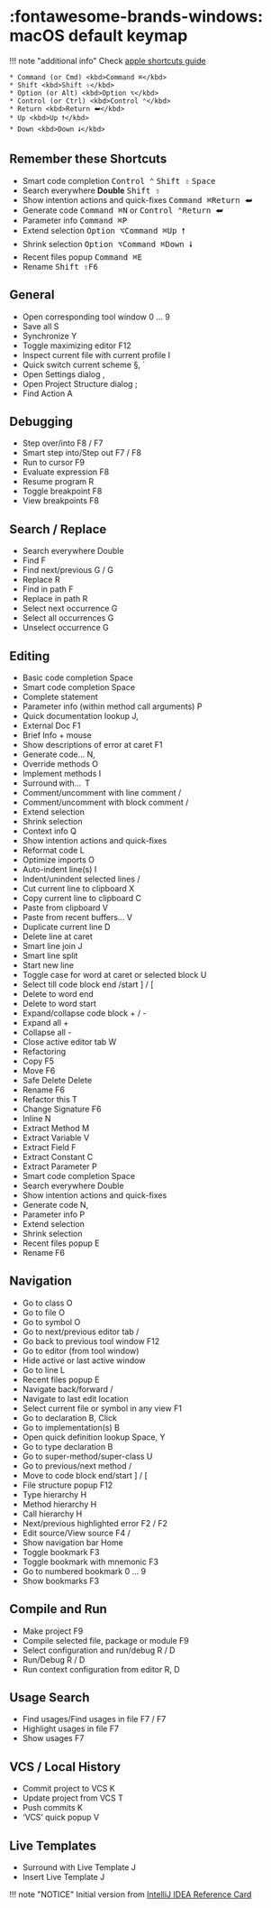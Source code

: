 # :fontawesome-brands-windows: macOS default keymap

!!! note "additional info"
    Check [apple shortcuts guide](https://support.apple.com/guide/mac-help/what-are-those-symbols-shown-in-menus-cpmh0011/mac)
    
    * Command (or Cmd) <kbd>Command ⌘</kbd>
    * Shift <kbd>Shift ⇧</kbd>
    * Option (or Alt) <kbd>Option ⌥</kbd>
    * Control (or Ctrl) <kbd>Control ⌃</kbd>
    * Return <kbd>Return ⮨</kbd>
    * Up <kbd>Up 🠕</kbd>
    * Down <kbd>Down 🠗</kbd>


## Remember these Shortcuts
* Smart code completion <kbd>Control ⌃</kbd> <kbd>Shift ⇧</kbd> <kbd>Space</kbd>
* Search everywhere **Double** <kbd>Shift ⇧</kbd>
* Show intention actions and quick-fixes <kbd>Command ⌘</kbd><kbd>Return ⮨</kbd>
* Generate code <kbd>Command ⌘</kbd><kbd>N</kbd> or <kbd>Control ⌃</kbd><kbd>Return ⮨</kbd>
* Parameter info <kbd>Command ⌘</kbd><kbd>P</kbd>
* Extend selection <kbd>Option ⌥</kbd><kbd>Command ⌘</kbd><kbd>Up 🠕</kbd>
* Shrink selection <kbd>Option ⌥</kbd><kbd>Command ⌘</kbd><kbd>Down 🠗</kbd>
* Recent files popup <kbd>Command ⌘</kbd><kbd>E</kbd>
* Rename <kbd>Shift ⇧</kbd><kbd>F6</kbd>

## General
* Open corresponding tool window 0 ... 9
* Save all S
* Synchronize Y
* Toggle maximizing editor F12
* Inspect current file with current profile I
* Quick switch current scheme §, `
* Open Settings dialog ,
* Open Project Structure dialog ;
* Find Action A

## Debugging
* Step over/into F8 / F7
* Smart step into/Step out F7 / F8
* Run to cursor F9
* Evaluate expression F8
* Resume program R
* Toggle breakpoint F8
* View breakpoints F8

## Search / Replace
* Search everywhere Double
* Find F
* Find next/previous G / G
* Replace R
* Find in path F
* Replace in path R
* Select next occurrence G
* Select all occurrences G
* Unselect occurrence G

## Editing
* Basic code completion Space
* Smart code completion Space
* Complete statement
* Parameter info (within method call arguments) P
* Quick documentation lookup J,
* External Doc F1
* Brief Info + mouse
* Show descriptions of error at caret F1
* Generate code... N,
* Override methods O
* Implement methods I
* Surround with…  T
* Comment/uncomment with line comment /
* Comment/uncomment with block comment /
* Extend selection
* Shrink selection
* Context info Q
* Show intention actions and quick-fixes
* Reformat code L
* Optimize imports O
* Auto-indent line(s) I
* Indent/unindent selected lines /
* Cut current line to clipboard X
* Copy current line to clipboard C
* Paste from clipboard V
* Paste from recent buffers... V
* Duplicate current line D
* Delete line at caret
* Smart line join J
* Smart line split
* Start new line
* Toggle case for word at caret or selected block U
* Select till code block end /start ] / [
* Delete to word end
* Delete to word start
* Expand/collapse code block + / -
* Expand all +
* Collapse all -
* Close active editor tab W
* Refactoring
* Copy F5
* Move F6
* Safe Delete Delete
* Rename F6
* Refactor this T
* Change Signature F6
* Inline N
* Extract Method M
* Extract Variable V
* Extract Field F
* Extract Constant C
* Extract Parameter P
* Smart code completion Space
* Search everywhere Double
* Show intention actions and quick-fixes
* Generate code N,
* Parameter info P
* Extend selection
* Shrink selection
* Recent files popup E
* Rename F6

## Navigation
* Go to class O
* Go to file O
* Go to symbol O
* Go to next/previous editor tab /
* Go back to previous tool window F12
* Go to editor (from tool window)
* Hide active or last active window
* Go to line L
* Recent files popup E
* Navigate back/forward /
* Navigate to last edit location
* Select current file or symbol in any view F1
* Go to declaration B, Click
* Go to implementation(s) B
* Open quick definition lookup Space, Y
* Go to type declaration B
* Go to super-method/super-class U
* Go to previous/next method /
* Move to code block end/start ] / [
* File structure popup F12
* Type hierarchy H
* Method hierarchy H
* Call hierarchy H
* Next/previous highlighted error F2 / F2
* Edit source/View source F4 /
* Show navigation bar Home
* Toggle bookmark F3
* Toggle bookmark with mnemonic F3
* Go to numbered bookmark 0 ... 9
* Show bookmarks F3

## Compile and Run
* Make project F9
* Compile selected file, package or module F9
* Select configuration and run/debug R / D
* Run/Debug R / D
* Run context configuration from editor R, D

## Usage Search
* Find usages/Find usages in file F7 / F7
* Highlight usages in file F7
* Show usages F7

## VCS / Local History
* Commit project to VCS K
* Update project from VCS T
* Push commits K
* ‘VCS’ quick popup V

## Live Templates
* Surround with Live Template J
* Insert Live Template J


!!! note "NOTICE"
    Initial version from [IntelliJ IDEA Reference Card](https://resources.jetbrains.com/storage/products/intellij-idea/docs/IntelliJIDEA_ReferenceCard.pdf)